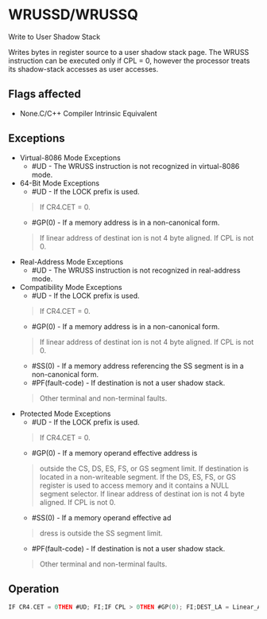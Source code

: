 # WRUSSD/WRUSSQ

Write to User Shadow Stack

Writes bytes in register source to a user shadow stack page.
The WRUSS instruction can be executed only if CPL = 0, however the processor treats its shadow-stack accesses as user accesses.

## Flags affected

- None.C/C++ Compiler Intrinsic Equivalent

## Exceptions

- Virtual-8086 Mode Exceptions
  - #UD - The WRUSS instruction is not recognized in virtual-8086 mode.
- 64-Bit Mode Exceptions
  - #UD - If the LOCK prefix is used.
  > If CR4.CET = 0.
  - #GP(0) - If a memory address is in a non-canonical form.
  > If linear address of destinat
  > ion is not 4 byte aligned.
  > If CPL is not 0.
- Real-Address Mode Exceptions
  - #UD - The WRUSS instruction is not recognized in real-address mode.
- Compatibility Mode Exceptions
  - #UD - If the LOCK prefix is used.
  > If CR4.CET = 0.
  - #GP(0) - If a memory address is in a non-canonical form.
  > If linear address of destinat
  > ion is not 4 byte aligned.
  > If CPL is not 0.
  - #SS(0) - If a memory address referencing the SS segment is in a non-canonical form.
  - #PF(fault-code) - If destination is not a user shadow stack.
  > Other terminal and non-terminal faults.
- Protected Mode Exceptions
  - #UD - If the LOCK prefix is used.
  > If CR4.CET = 0.
  - #GP(0) - If a memory operand effective address is
  > outside the CS, DS, ES, FS, or GS segment limit.
  > If destination is located in a non-writeable segment.
  > If the DS, ES, FS, or GS register is used to access memory and it contains a NULL segment 
  > selector.
  > If linear address of destinat
  > ion is not 4 byte aligned.
  > If CPL is not 0.
  - #SS(0) - If a memory operand effective ad
  > dress is outside the SS segment limit.
  - #PF(fault-code) - If destination is not a user shadow stack.
  > Other terminal and non-terminal faults.

## Operation

```C
IF CR4.CET = 0THEN #UD; FI;IF CPL > 0THEN #GP(0); FI;DEST_LA = Linear_Address(mem operand)IF (operand size is 64 bit)THEN(* Destination not 8B aligned *)IF DEST_LA[2:0]THEN GP(0); FI;Shadow_stack_store 8 bytes of SRC to DEST_LA as user-mode access;ELSE(* Destination not 4B aligned *)IF DEST_LA[1:0]THEN GP(0); FI;Shadow_stack_store 4 bytes of SRC[31:0] to DEST_LA as user-mode access;FI;
```
